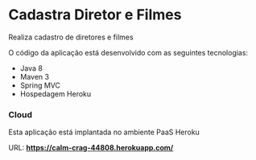 # Cadastra Diretor e Filmes

Realiza cadastro de diretores e filmes

O código da aplicação está desenvolvido com as seguintes tecnologias:
- Java 8 
- Maven 3
- Spring MVC
- Hospedagem Heroku

### Cloud

Esta aplicação está implantada no ambiente PaaS Heroku

URL: **https://calm-crag-44808.herokuapp.com/**
